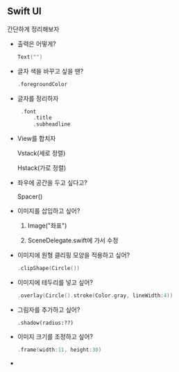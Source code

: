 <h2>Swift UI</h2>
간단하게 정리해보자

- 출력은 어떻게?

  ```swift
  Text("")
  ```

- 글자 색을 바꾸고 싶을 땐? 

  ```swift
  .foregroundColor
  ```

- 글자를 정리하자

  ```swift
   .font
       .title
       .subheadline
  ```

- View를 합치자

  Vstack(세로 정렬)

  Hstack(가로 정렬)

- 좌우에 공간을 두고 싶다고?

  Spacer()

- 이미지를 삽입하고 싶어?

  1. Image("좌표")

  2. SceneDelegate.swift에 가서 수정

- 이미지에 원형 클리핑 모양을 적용하고 싶어?

  ```swift
  .clipShape(Circle())
  ```

- 이미지에 테두리를 넣고 싶어?

  ```swift
  .overlay(Circle().stroke(Color.gray, lineWidth:4))
  ```

- 그림자를 추가하고 싶어?

  ```
  .shadow(radius:??)
  ```

- 이미지 크기를 조정하고 싶어?

  ```swift
  .frame(width:11, height:30)
  ```

- 